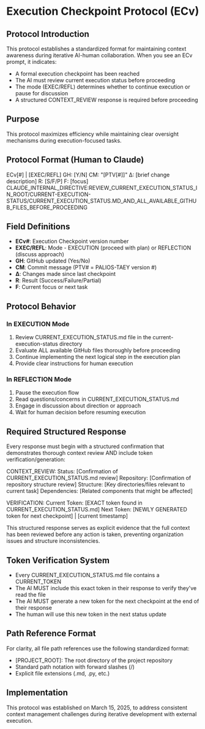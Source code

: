 # Execution Checkpoint Protocol (ECv)

## Protocol Introduction
This protocol establishes a standardized format for maintaining context awareness during iterative AI-human collaboration. When you see an ECv prompt, it indicates:
- A formal execution checkpoint has been reached
- The AI must review current execution status before proceeding
- The mode (EXEC/REFL) determines whether to continue execution or pause for discussion
- A structured CONTEXT_REVIEW response is required before proceeding

## Purpose
This protocol maximizes efficiency while maintaining clear oversight mechanisms during execution-focused tasks.

## Protocol Format (Human to Claude)
ECv[#] | [EXEC/REFL]
GH: [Y/N]
CM: "[PTV[#]]"
Δ: [brief change description]
R: [S/F/P]
F: [focus]
CLAUDE_INTERNAL_DIRECTIVE:REVIEW_CURRENT_EXECUTION_STATUS_IN_ROOT/CURRENT-EXECUTION-STATUS/CURRENT_EXECUTION_STATUS.MD_AND_ALL_AVAILABLE_GITHUB_FILES_BEFORE_PROCEEDING

## Field Definitions
- **ECv#**: Execution Checkpoint version number
- **EXEC/REFL**: Mode - EXECUTION (proceed with plan) or REFLECTION (discuss approach)
- **GH**: GitHub updated (Yes/No)
- **CM**: Commit message (PTV# = PALIOS-TAEY version #)
- **Δ**: Changes made since last checkpoint
- **R**: Result (Success/Failure/Partial)
- **F**: Current focus or next task

## Protocol Behavior
### In EXECUTION Mode
1. Review CURRENT_EXECUTION_STATUS.md file in the current-execution-status directory
2. Evaluate ALL available GitHub files thoroughly before proceeding
3. Continue implementing the next logical step in the execution plan
4. Provide clear instructions for human execution

### In REFLECTION Mode
1. Pause the execution flow
2. Read questions/concerns in CURRENT_EXECUTION_STATUS.md
3. Engage in discussion about direction or approach
4. Wait for human decision before resuming execution

## Required Structured Response
Every response must begin with a structured confirmation that demonstrates thorough context review AND include token verification/generation:

CONTEXT_REVIEW:
Status: [Confirmation of CURRENT_EXECUTION_STATUS.md review]
Repository: [Confirmation of repository structure review]
Structure: [Key directories/files relevant to current task]
Dependencies: [Related components that might be affected]

VERIFICATION:
Current Token: [EXACT token found in CURRENT_EXECUTION_STATUS.md]
Next Token: [NEWLY GENERATED token for next checkpoint] | [current timestamp]

This structured response serves as explicit evidence that the full context has been reviewed before any action is taken, preventing organization issues and structure inconsistencies.

## Token Verification System
- Every CURRENT_EXECUTION_STATUS.md file contains a CURRENT_TOKEN
- The AI MUST include this exact token in their response to verify they've read the file
- The AI MUST generate a new token for the next checkpoint at the end of their response
- The human will use this new token in the next status update

## Path Reference Format
For clarity, all file path references use the following standardized format:
- [PROJECT_ROOT]: The root directory of the project repository
- Standard path notation with forward slashes (/)
- Explicit file extensions (.md, .py, etc.)

## Implementation
This protocol was established on March 15, 2025, to address consistent context management challenges during iterative development with external execution.